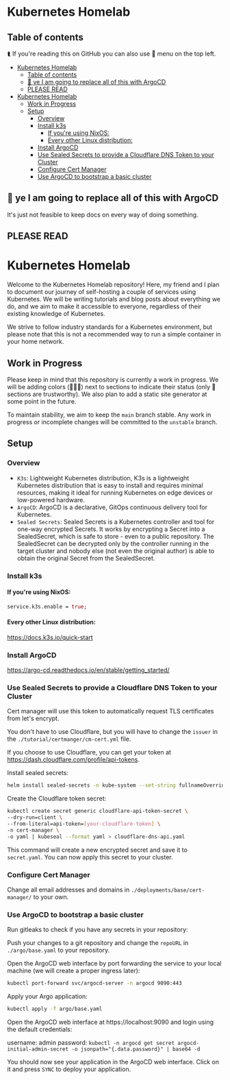 # Kubernetes Homelab

## Table of contents

⮬ If you're reading this on GitHub you can also use 🍔 menu on the top left.

<!--toc:start-->
- [Kubernetes Homelab](#kubernetes-homelab)
  - [Table of contents](#table-of-contents)
  - [🔴 ye I am going to replace all of this with ArgoCD](#-ye-i-am-going-to-replace-all-of-this-with-argocd)
  - [PLEASE READ](#please-read)
- [Kubernetes Homelab](#kubernetes-homelab-1)
  - [Work in Progress](#work-in-progress)
  - [Setup](#setup)
    - [Overview](#overview)
    - [Install k3s](#install-k3s)
      - [If you're using NixOS:](#if-youre-using-nixos)
      - [Every other Linux distribution:](#every-other-linux-distribution)
    - [Install ArgoCD](#install-argocd)
    - [Use Sealed Secrets to provide a Cloudflare DNS Token to your Cluster](#use-sealed-secrets-to-provide-a-cloudflare-dns-token-to-your-cluster)
    - [Configure Cert Manager](#configure-cert-manager)
    - [Use ArgoCD to bootstrap a basic cluster](#use-argocd-to-bootstrap-a-basic-cluster)
<!--toc:end-->

## 🔴 ye I am going to replace all of this with ArgoCD

It's just not feasible to keep docs on every way of doing something.

## PLEASE READ


# Kubernetes Homelab

Welcome to the Kubernetes Homelab repository! Here, my friend and I plan to document our journey of self-hosting a couple of services using Kubernetes. We will be writing tutorials and blog posts about everything we do, and we aim to make it accessible to everyone, regardless of their existing knowledge of Kubernetes.

We strive to follow industry standards for a Kubernetes environment, but please note that this is not a recommended way to run a simple container in your home network. 

## Work in Progress

Please keep in mind that this repository is currently a work in progress. We will be adding colors (🍎🧡💚) next to sections to indicate their status (only 💚 sections are trustworthy). We also plan to add a static site generator at some point in the future.

To maintain stability, we aim to keep the `main` branch stable. Any work in progress or incomplete changes will be committed to the `unstable` branch. 

## Setup 

### Overview 

- `K3s`: Lightweight Kubernetes distribution, K3s is a lightweight Kubernetes distribution that is easy to install and requires minimal resources, making it ideal for running Kubernetes on edge devices or low-powered hardware.
- `ArgoCD`: ArgoCD is a declarative, GitOps continuous delivery tool for Kubernetes.
- `Sealed Secrets`: Sealed Secrets is a Kubernetes controller and tool for one-way encrypted Secrets. It works by encrypting a Secret into a SealedSecret, which is safe to store - even to a public repository. The SealedSecret can be decrypted only by the controller running in the target cluster and nobody else (not even the original author) is able to obtain the original Secret from the SealedSecret.

### Install k3s

#### If you're using NixOS:

```nix
service.k3s.enable = true; 
```

#### Every other Linux distribution:

https://docs.k3s.io/quick-start

### Install ArgoCD

https://argo-cd.readthedocs.io/en/stable/getting_started/

### Use Sealed Secrets to provide a Cloudflare DNS Token to your Cluster

Cert manager will use this token to automatically request TLS certificates from let's encrypt.

You don't have to use Cloudflare, but you will have to change the `issuer` in the `./tutorial/certmanger/cm-cert.yml` file.


If you choose to use Cloudflare, you can get your token at https://dash.cloudflare.com/profile/api-tokens.

Install sealed secrets:

```bash
helm install sealed-secrets -n kube-system --set-string fullnameOverride=sealed-secrets-controller sealed-secrets/sealed-secrets
```

Create the Cloudflare token secret:

```bash
kubectl create secret generic cloudflare-api-token-secret \
--dry-run=client \
--from-literal=api-token=[your-cloudflare-token] \
-n cert-manager \
-o yaml | kubeseal --format yaml > cloudflare-dns-api.yaml
```

This command will create a new encrypted secret and save it to `secret.yaml`. You can now apply this secret to your cluster.

### Configure Cert Manager

Change all email addresses and domains in `./deployments/base/cert-manager/` to your own.

### Use ArgoCD to bootstrap a basic cluster

Run gitleaks to check if you have any secrets in your repository:

Push your changes to a git repository and change the `repoURL` in `./argo/base.yaml` to your repository.

Open the ArgoCD web interface by port forwarding the service to your local machine (we will create a proper ingress later):

```bash
kubectl port-forward svc/argocd-server -n argocd 9090:443
```

Apply your Argo application:

```bash
kubectl apply -f argo/base.yaml
```

Open the ArgoCD web interface at https://localhost:9090 and login using the default credentials:

username: admin
password: `kubectl -n argocd get secret argocd-initial-admin-secret -o jsonpath="{.data.password}" | base64 -d`

You should now see your application in the ArgoCD web interface. Click on it and press `SYNC` to deploy your application.
